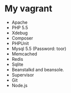 # My vagrant

- Apache
- PHP 5.5
- Xdebug
- Composer
- PHPUnit
- Mysql 5.5 (Password: toor)
- Memcached
- Redis
- Sqlite
- Beanstalkd and beansole.
- Supervisor
- Git
- Node.js



